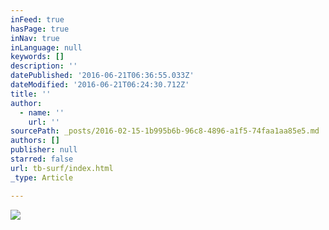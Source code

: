 ```yaml
---
inFeed: true
hasPage: true
inNav: true
inLanguage: null
keywords: []
description: ''
datePublished: '2016-06-21T06:36:55.033Z'
dateModified: '2016-06-21T06:24:30.712Z'
title: ''
author:
  - name: ''
    url: ''
sourcePath: _posts/2016-02-15-1b995b6b-96c8-4896-a1f5-74faa1aa85e5.md
authors: []
publisher: null
starred: false
url: tb-surf/index.html
_type: Article

---
```

![](https://s3-us-west-2.amazonaws.com/the-grid-img/p/653b07a3e8adcc0da7fc70ed2e8e5a4afebccea8.jpg)